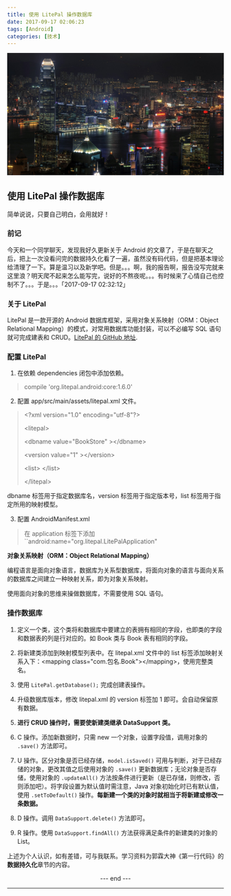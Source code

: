```yaml
---
title: 使用 LitePal 操作数据库
date: 2017-09-17 02:06:23
tags: [Android]
categories: [技术]
---
```


![](使用-LitePal-操作数据库/night.jpg)

## 使用 LitePal 操作数据库

简单说说，只要自己明白，会用就好！<!--more-->

### 前记

今天和一个同学聊天，发现我好久更新关于 Android 的文章了，于是在聊天之后，把上一次没看问完的数据持久化看了一遍，虽然没有码代码，但是把基本理论给清理了一下。算是温习以及新学吧。但是。。。啊，我的报告啊，报告没写完就来这里浪？明天爬不起来怎么能写完，说好的不熬夜呢。。。有时候来了心情自己也控制不了。。。于是。。。「2017-09-17 02:32:12」

### 关于 LitePal

LitePal 是一款开源的 Android 数据库框架，采用对象关系映射（ORM：Object Relational Mapping）的模式，对常用数据库功能封装，可以不必编写 SQL 语句就可完成建表和 CRUD。[LitePal 的 GitHub 地址](https://github.com/LitePalFramework/LitePal).

### 配置 LitePal

1. 在依赖 dependencies 闭包中添加依赖。
> compile 'org.litepal.android:core:1.6.0'

2. 配置 app/src/main/assets/litepal.xml 文件。
> &lt;?xml version="1.0" encoding="utf-8"?&gt;
>
>  &lt;litepal&gt;
>
>  &lt;dbname value="BookStore" &gt;&lt;/dbname&gt;
>
>  &lt;version value="1" &gt;&lt;/version&gt;
>
>  &lt;list&gt;
>  &lt;/list&gt;
>
> &lt;/litepal&gt;

 dbname 标签用于指定数据库名，version 标签用于指定版本号，list 标签用于指定所用的映射模型。

3. 配置 AndroidManifest.xml
> 在 application 标签下添加 ``android:name="org.litepal.LitePalApplication"

**对象关系映射（ORM：Object Relational Mapping）**

编程语言是面向对象语言，数据库为关系型数据库，将面向对象的语言与面向关系的数据库之间建立一种映射关系，即为对象关系映射。

使用面向对象的思维来操做数据库，不需要使用 SQL 语句。

### 操作数据库

1. 定义一个类，这个类将和数据库中要建立的表拥有相同的字段，也即类的字段和数据表的列是行对应的。如 Book 类与 Book 表有相同的字段。

2. 将新建类添加到映射模型列表中。在 litepal.xml 文件中的 list 标签添加映射关系入下：&lt;mapping class="com.包名.Book"&gt;&lt;/mapping&gt;，使用完整类名。

3. 使用 ``LitePal.getDatabase();`` 完成创建表操作。

4. 升级数据库版本，修改 litepal.xml 的 version 标签加 1 即可。会自动保留原有数据。

5. **进行 CRUD 操作时，需要使新建类继承 DataSupport 类。**

6. C 操作。添加新数据时，只需 new 一个对象，设置字段值，调用对象的 ``.save()`` 方法即可。

7. U 操作。区分对象是否已经存储，``model.isSaved()`` 可用与判断，对于已经存储的对象，更改其值之后使用对象的 ``.save()`` 更新数据库；无论对象是否存储，使用对象的 ``.updateAll()`` 方法按条件进行更新（是已存储，则修改，否则添加吧）。将字段设置为默认值时需注意，Java 对象初始化时已有默认值，使用 ``.setToDefault()`` 操作。**每新建一个类的对象时就相当于将新建或修改一条数据。**

8. D 操作。调用 ``DataSupport.delete()`` 方法即可。

9. R 操作。使用 ``DataSupport.findAll()`` 方法获得满足条件的新建类的对象的 List。

上述为个人认识，如有差错，可与我联系。学习资料为郭霖大神《第一行代码》的**数据持久化**章节的内容。

<center> --- end --- </center>

---
